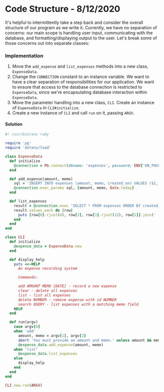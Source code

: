 
# Code Structure - 8/12/2020

It's helpful to intermittently take a step back and consider the overall structure of our program as we write it. Currently, we have no separation of concerns: our main scope is handling user input, communicating with the database, and formatting/displaying output to the user. Let's break some of those concerns out into separate classes:

### Implementation


1. Move the `add_expense` and `list_expenses` methods into a new class, `ExpenseData`.
2. Change the `CONNECTION` constant to an instance variable. We want to have a clear separation of responsibilities for our application. We want to ensure that access to the database connection is restricted to `ExpenseData`, since we're encapsulating database interaction within `ExpenseData`.
3. Move the parameter handling into a new class, `CLI`. Create an instance of `ExpenseData` in `CLI#initialize`.
4. Create a new instance of `CLI` and call `run` on it, passing `ARGV`.

#### Solution

```ruby
#! /usr/bin/env ruby

require 'pg'
require 'dotenv/load'

class ExpenseData
  def initialize
    @connection = PG.connect(dbname: 'expenses', password: ENV['DB_PASSWORD'])
  end

  def add_expense(amount, memo)
    sql = 'INSERT INTO expenses (amount, memo, created_on) VALUES ($1, $2, $3);'
    @connection.exec_params sql, [amount, memo, Date.today]
  end

  def list_expenses
    result = @connection.exec 'SELECT * FROM expenses ORDER BY created_on;'
    result.values.each do |row|
      puts [row[0].rjust(4), row[3], row[1].rjust(12), row[2]].join(' | ')
    end
  end
end

class CLI
  def initialize
    @expense_data = ExpenseData.new
  end

  def display_help
    puts <<~HELP
      An expense recording system

      Commands:

      add AMOUNT MEMO [DATE] - record a new expense
      clear - delete all expenses
      list - list all expenses
      delete NUMBER - remove expense with id NUMBER
      search QUERY - list expenses with a matching memo field
    HELP
  end

  def run(argv)
    case argv[0]
    when 'add'
      amount, memo = argv[1], argv[2]
      abort 'You must provide an amount and memo.' unless amount && memo
      @expense_data.add_expense(amount, memo)
    when 'list'
      @expense_data.list_expenses
    else
      display_help
    end
  end
end

CLI.new.run(ARGV)
```
